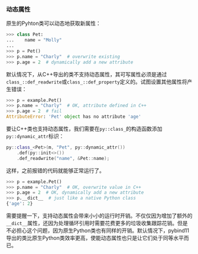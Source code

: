 ### 动态属性

原生的Pyhton类可以动态地获取新属性：
```python
>>> class Pet:
...    name = "Molly"
...
>>> p = Pet()
>>> p.name = "Charly"  # overwrite existing
>>> p.age = 2  # dynamically add a new attribute
```

默认情况下，从C++导出的类不支持动态属性，其可写属性必须是通过`class_::def_readwrite`或`class_::def_property`定义的。试图设置其他属性将产生错误：
```python
>>> p = example.Pet()
>>> p.name = "Charly"  # OK, attribute defined in C++
>>> p.age = 2  # fail
AttributeError: 'Pet' object has no attribute 'age'
```

要让C++类也支持动态属性，我们需要在`py::class_`的构造函数添加`py::dynamic_attr`标识：
```cpp
py::class_<Pet>(m, "Pet", py::dynamic_attr())
    .def(py::init<>())
    .def_readwrite("name", &Pet::name);
```

这样，之前报错的代码就能够正常运行了。

```python
>>> p = example.Pet()
>>> p.name = "Charly"  # OK, overwrite value in C++
>>> p.age = 2  # OK, dynamically add a new attribute
>>> p.__dict__  # just like a native Python class
{'age': 2}
```

需要提醒一下，支持动态属性会带来小小的运行时开销。不仅仅因为增加了额外的`__dict__`属性，还因为处理循环引用时需要花费更多的垃圾收集跟踪花销。但是不必担心这个问题，因为原生Python类也有同样的开销。默认情况下，pybind11导出的类比原生Python类效率更高，使能动态属性也只是让它们处于同等水平而已。

